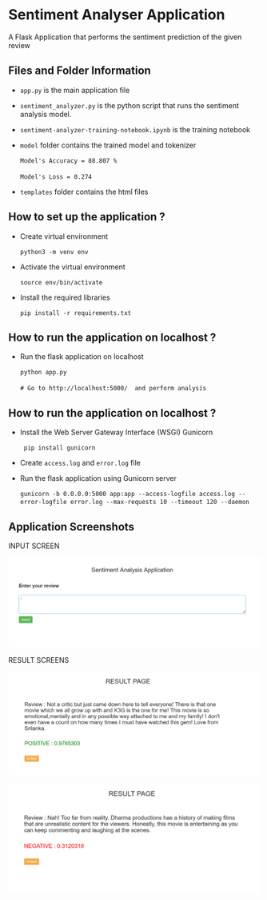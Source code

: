 # Sentiment Analyser Application

A Flask Application that performs the sentiment prediction of the given review

## Files and Folder Information

* `app.py` is the main application file
    
* `sentiment_analyzer.py` is the python script that runs the sentiment analysis model.
    
* `sentiment-analyzer-training-notebook.ipynb` is the training notebook
    
* `model` folder contains the trained model and tokenizer

      Model's Accuracy = 88.807 %

      Model's Loss = 0.274
      
* `templates` folder contains the html files

## How to set up the application ?

* Create virtual environment

      python3 -m venv env
      
 * Activate the virtual environment
 
       source env/bin/activate
       
 * Install the required libraries 

       pip install -r requirements.txt
       
 ## How to run the application on localhost ?
       
 * Run the flask application on localhost

       python app.py
       
       # Go to http://localhost:5000/  and perform analysis

## How to run the application on localhost ?

* Install the Web Server Gateway Interface (WSGI) Gunicorn
       
       pip install gunicorn
       
 * Create `access.log` and `error.log` file
 
 * Run the flask application using Gunicorn server

       gunicorn -b 0.0.0.0:5000 app:app --access-logfile access.log --error-logfile error.log --max-requests 10 --timeout 120 --daemon
       
## Application Screenshots

INPUT SCREEN

![Input Screen](https://github.com/epicure24/Sentiment-Analyser/blob/main/images/input_screen.png)

RESULT SCREENS

![Positive Screen](https://github.com/epicure24/Sentiment-Analyser/blob/main/images/positive.png)

![Negative Screen](https://github.com/epicure24/Sentiment-Analyser/blob/main/images/negative.png)
       
